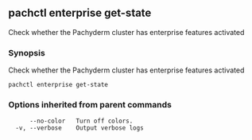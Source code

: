 ## pachctl enterprise get-state

Check whether the Pachyderm cluster has enterprise features activated

### Synopsis


Check whether the Pachyderm cluster has enterprise features activated

```
pachctl enterprise get-state
```

### Options inherited from parent commands

```
      --no-color   Turn off colors.
  -v, --verbose    Output verbose logs
```

